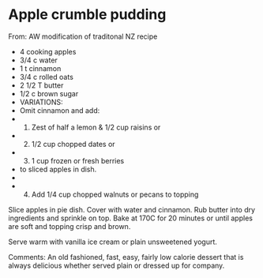 # Apple crumble pudding
From: AW modification of traditonal NZ recipe

* 4 cooking apples
* 3/4 c water
* 1 t cinnamon
* 3/4 c rolled oats
* 2 1/2 T butter
* 1/2 c brown sugar
* VARIATIONS:
* Omit cinnamon and add:
* 1. Zest of half a lemon & 1/2 cup raisins or
* 2. 1/2 cup chopped dates or
* 3. 1 cup frozen or fresh berries
*  to sliced apples in dish.
*   
* 4. Add 1/4 cup chopped walnuts or pecans to topping

Slice apples in pie dish.  Cover with water and cinnamon.  Rub butter into dry ingredients and sprinkle on top.  Bake at 170C for 20 minutes or until apples are soft and topping crisp and brown.

Serve warm with vanilla ice cream or plain unsweetened yogurt.

Comments: An old fashioned, fast, easy, fairly low calorie dessert that is always delicious whether served plain or dressed up for company.

